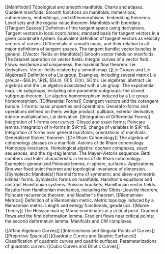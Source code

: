 [[Manifolds]] Topological and smooth manifolds. Charts and atlases. Quotient manifolds. Smooth functions on manifolds. Immersions, submersions, embeddings, and diffeomorphisms. Embedding theorems. Level sets and the regular value theorem. Manifolds with boundary.
[[Tangent Spaces]] Definition of the tangent space using derivations. Tangent vectors in local coordinates; standard basis for tangent vectors in a given coordinate system. Equivalent definition of tangent vectors as velocity vectors of curves. Differentials of smooth maps, and their relation to all major definitions of tangent spaces. The tangent bundle; vector bundles in general. 
[[Vector Fields on Manifolds]] Smooth vector fields on manifolds. The bracket operation on vector fields. Integral curves of a vector field. Flows: existence and uniqueness, the maximal flow theorem. Lie derivatives. Vector fields related by a smooth map. 
[[Lie Groups and Lie Algebras]] Definition of a Lie group. Examples, including several matrix Lie groups--$GL(n, \R)$, $SL(n, \R)$, $O(n)$, $SO(n)$. Lie algebras: abstract Lie algebras and the Lie algebra associated with a Lie group. The exponential map. Lie subgroups, including one-parameter subgroups; the closed subgroup theorem. Lie algebra homomorphism induced by a Lie group homomorphism. 
[[Differential Forms]] Cotangent vectors and the cotangent bundle. 1-forms: basic properties and operations. General k-forms and operations defined on them: wedge product, pullback, exterior derivative, interior multiplication, Lie derivative.
[[Integration of Differential Forms]] Integration of 1-forms over curves. Closed and exact forms; Poincare lemma. Integration of n-forms in $\R^n$; change of variables in $\R^n$. Integration of forms over general manifolds; orientations of manifolds. Generalized Stokes' theorem. 
[[De Rham Cohomology]] The algebra of cohomology classes on a manifold. Axioms of de Rham cohomology. Homotopy invariance. Homological algebra: cochain complexes, exact sequences, and the zig-zag lemma. The Mayer-Vietoris sequence. Betti numbers and Euler characteristic in terms of de Rham cohomology. Examples: generalized Poincare lemma, n-sphere, surfaces. Applications: Brouwer fixed point theorem and topological invariance of dimension. 
[[Symplectic Manifolds]] Normal forms of symmetric and skew-symmetric bilinear forms. Symplectic forms on manifolds. Hamilton's equations and abstract Hamiltonian systems. Poisson brackets; Hamiltonian vector fields. Results from Hamiltonian mechanics, including the Gibbs-Liouville theorem, Poincare recurrence theorem, and Noether's theorem.
[[Riemannian Metrics]] Definition of a Riemannian metric. Metric topology induced by a Riemannian metric. Length and energy functionals; geodesics. 
[[Morse Theory]] The Hessian matrix; Morse coordinates at a critical point. Gradient flows and the first deformation lemma. Gradient flows near critical points; the second deformation lemma. Manifolds and CW complexes. 

[[Affine Algebraic Curves]]
[[Intersections and Singular Points of Curves]]
[[Projective Spaces]]
[[Quadratic Curves and Quadric Surfaces]] Classification of quadratic curves and quadric surfaces. Parameterizations of quadratic curves. 
[[Cubic Curves and Elliptic Curves]]


